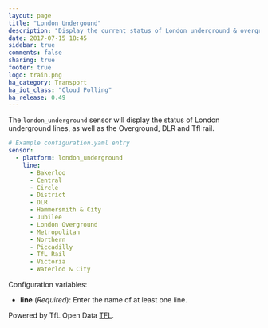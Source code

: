 ```yaml
---
layout: page
title: "London Undergound"
description: "Display the current status of London underground & overground lines within Home Assistant."
date: 2017-07-15 18:45
sidebar: true
comments: false
sharing: true
footer: true
logo: train.png
ha_category: Transport
ha_iot_class: "Cloud Polling"
ha_release: 0.49
---
```



The `london_underground` sensor will display the status of London underground lines, as well as the Overground, DLR and Tfl rail.


```yaml
# Example configuration.yaml entry
sensor:
  - platform: london_underground
    line:
      - Bakerloo
      - Central
      - Circle
      - District
      - DLR
      - Hammersmith & City
      - Jubilee
      - London Overground
      - Metropolitan
      - Northern
      - Piccadilly
      - TfL Rail
      - Victoria
      - Waterloo & City
```

Configuration variables:

- **line** (*Required*): Enter the name of at least one line.

Powered by TfL Open Data [TFL](https://api.tfl.gov.uk/).
